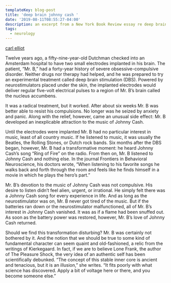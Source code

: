 ```yaml
---
templateKey: blog-post
title: 'deep brain johnny cash '
date: '2019-08-11T08:55:27-04:00'
description: an excerpt from a New York Book Review essay re deep brain stimulation
tags:
  - neurology
---
```

[carl elliot](https://www.nybooks.com/articles/2019/02/07/robert-heath-deep-brain-happiness/)

Twelve years ago, a fifty-nine-year-old Dutchman checked into an Amsterdam hospital to have two small electrodes implanted in his brain. The patient, “Mr. B,” had a forty-year history of severe obsessive-compulsive disorder. Neither drugs nor therapy had helped, and he was prepared to try an experimental treatment called deep brain stimulation (DBS). Powered by neurostimulators placed under the skin, the implanted electrodes would deliver regular five-volt electrical pulses to a region of Mr. B’s brain called the nucleus accumbens.

It was a radical treatment, but it worked. After about six weeks Mr. B was better able to resist his compulsions. No longer was he seized by anxiety and panic. Along with the relief, however, came an unusual side effect: Mr. B developed an inexplicable attraction to the music of Johnny Cash.

Until the electrodes were implanted Mr. B had no particular interest in music, least of all country music. If he listened to music, it was usually the Beatles, the Rolling Stones, or Dutch rock bands. Six months after the DBS began, however, Mr. B had a transformative moment: he heard Johnny Cash’s song “Ring of Fire” on the radio. From then on, Mr. B listened to Johnny Cash and nothing else. In the journal Frontiers in Behavioral Neuroscience, his doctors wrote, “When listening to his favorite songs he walks back and forth through the room and feels like he finds himself in a movie in which he plays the hero’s part.”

Mr. B’s devotion to the music of Johnny Cash was not compulsive. His desire to listen didn’t feel alien, urgent, or irrational. He simply felt there was a Johnny Cash song for every experience in life. And as long as the neurostimulator was on, Mr. B never got tired of the music. But if the batteries ran down or the neurostimulator malfunctioned, all of Mr. B’s interest in Johnny Cash vanished. It was as if a flame had been snuffed out. As soon as the battery power was restored, however, Mr. B’s love of Johnny Cash returned.

Should we find this transformation disturbing? Mr. B was certainly not bothered by it. And the notion that we should be true to some kind of fundamental character can seem quaint and old-fashioned, a relic from the writings of Kierkegaard. In fact, if we are to believe Lone Frank, the author of The Pleasure Shock, the very idea of an authentic self has been scientifically debunked. “The concept of this stable inner core is ancient and tenacious, but it is an illusion,” she writes. “It fits poorly with what science has discovered. Apply a bit of voltage here or there, and you become someone else.”
